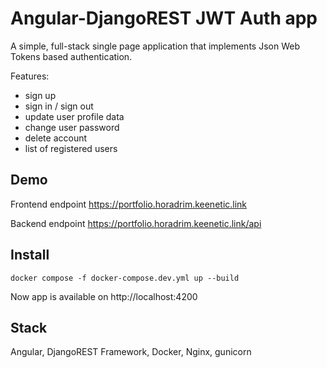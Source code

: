 # Angular-DjangoREST JWT Auth app 

A simple, full-stack single page application that implements Json Web Tokens based authentication.

Features:

- sign up
- sign in / sign out
- update user profile data
- change user password
- delete account
- list of registered users

## Demo
Frontend endpoint https://portfolio.horadrim.keenetic.link

Backend endpoint https://portfolio.horadrim.keenetic.link/api

## Install

```
docker compose -f docker-compose.dev.yml up --build
```
Now app is available on  http://localhost:4200

## Stack

Angular, DjangoREST Framework, Docker, Nginx, gunicorn